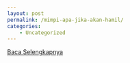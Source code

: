 ```yaml
---
layout: post
permalink: /mimpi-apa-jika-akan-hamil/
categories:
    - Uncategorized
---
```


[Baca Selengkapnya](/02)
